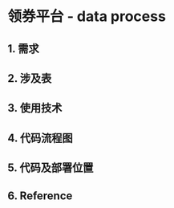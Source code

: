 # 领券平台 - data process

## 1. 需求

## 2. 涉及表

## 3. 使用技术

## 4. 代码流程图

## 5. 代码及部署位置

## 6. Reference

